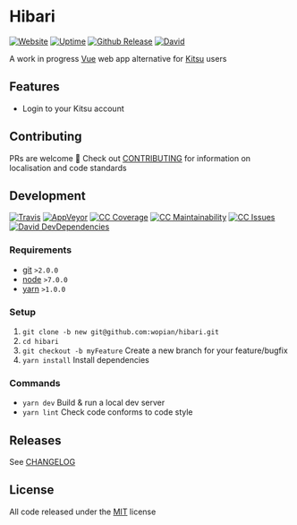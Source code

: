 # Hibari

[![Website]][1]
[![Uptime]][1]
[![Github Release]][2]
[![David]][8]

A work in progress [Vue] web app alternative for [Kitsu] users

## Features

- Login to your Kitsu account

## Contributing

PRs are welcome :tada:
Check out [CONTRIBUTING] for information on localisation and code standards

## Development

[![Travis]][3]
[![AppVeyor]][4]
[![CC Coverage]][5]
[![CC Maintainability]][6]
[![CC Issues]][7]
[![David DevDependencies]][9]

### Requirements

- [git] `>2.0.0`
- [node] `>7.0.0`
- [yarn] `>1.0.0`

### Setup

1. `git clone -b new git@github.com:wopian/hibari.git`
2. `cd hibari`
3. `git checkout -b myFeature` Create a new branch for your feature/bugfix
4. `yarn install` Install dependencies

### Commands

- `yarn dev` Build & run a local dev server
- `yarn lint` Check code conforms to code style

## Releases

See [CHANGELOG]

## License

All code released under the [MIT] license

[Vue]:https://vuejs.org
[Kitsu]:https://kitsu.io
[git]:https://git-scm.com
[node]:https://nodejs.org
[yarn]:https://yarnpkg.com

[CONTRIBUTING]:CONTRIBUTING.md
[CHANGELOG]:CHANGELOG.md
[MIT]:LICENSE.md

[Website]:https://img.shields.io/website-up-down-green-red/https/new.hibari.moe.svg?style=flat-square
[Uptime]:https://img.shields.io/uptimerobot/ratio/7/m779133970-964c0fa9a021aea415919bee.svg?style=flat-square
[GitHub Release]:https://img.shields.io/github/release/wopian/hibari.svg?style=flat-square
[David]:https://img.shields.io/david/wopian/hibari.svg?style=flat-square
[David DevDependencies]:https://img.shields.io/david/dev/wopian/hibari.svg?style=flat-square
[Travis]:https://img.shields.io/travis/wopian/hibari/new.svg?style=flat-square&label=linux%20%26%20macOS
[AppVeyor]:https://img.shields.io/appveyor/ci/wopian/hibari/new.svg?style=flat-square&label=windows
[CC Coverage]:https://img.shields.io/codeclimate/coverage/github/wopian/hibari.svg?style=flat-square
[CC Maintainability]:https://img.shields.io/codeclimate/maintainability/wopian/hibari.svg
[CC Issues]:https://img.shields.io/codeclimate/issues/github/wopian/hibari.svg?style=flat-square

[1]:https://new.hibari.moe
[2]:https://github.com/wopian/hibari/releases
[3]:https://travis-ci.org/wopian/hibari
[4]:https://ci.appveyor.com/project/wopian/hibari
[5]:https://codeclimate.com/github/wopian/hibari/coverage
[6]:https://codeclimate.com/github/wopian/hibari
[7]:https://codeclimate.com/github/wopian/hibari/issues
[8]:https://david-dm.org/wopian/hibari
[9]:https://david-dm.org/wopian/hibari?type=dev
